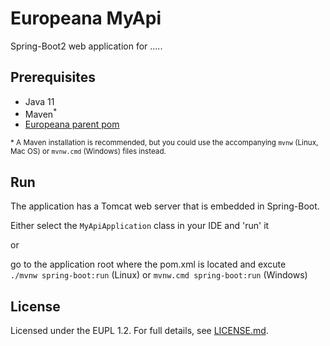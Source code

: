 # Europeana MyApi

Spring-Boot2 web application for .....<describe purpose>

## Prerequisites
 * Java 11
 * Maven<sup>*</sup> 
 * [Europeana parent pom](https://github.com/europeana/europeana-parent-pom)
 
 <sup>* A Maven installation is recommended, but you could use the accompanying `mvnw` (Linux, Mac OS) or `mvnw.cmd` (Windows) 
 files instead.
 
## Run

The application has a Tomcat web server that is embedded in Spring-Boot.

Either select the `MyApiApplication` class in your IDE and 'run' it

or 

go to the application root where the pom.xml is located and excute  
`./mvnw spring-boot:run` (Linux) or `mvnw.cmd spring-boot:run` (Windows)


## License

Licensed under the EUPL 1.2. For full details, see [LICENSE.md](LICENSE.md).

